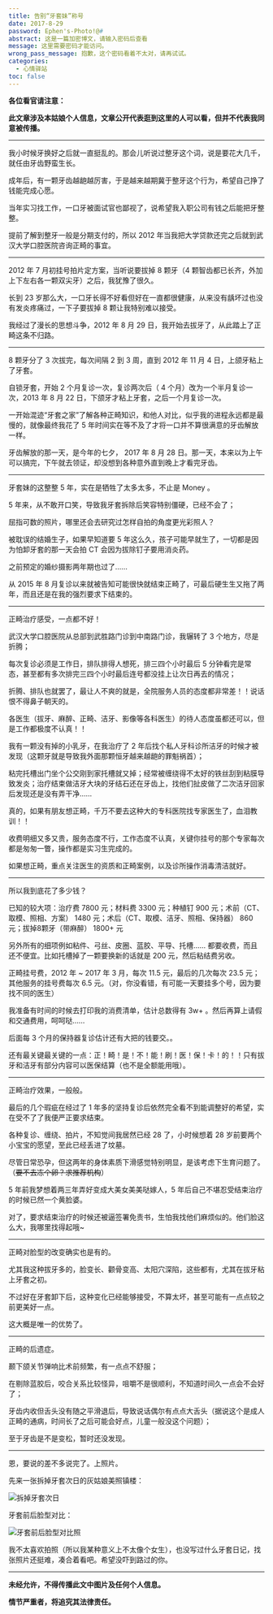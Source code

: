 ```yaml
---
title: 告别“牙套妹”称号
date: 2017-8-29
password: Ephen's-Photo!@#
abstract: 这是一篇加密博文，请输入密码后查看
message: 这里需要密码才能访问。
wrong_pass_message: 抱歉，这个密码看着不太对，请再试试。
categories:
  - 心情驿站
toc: false
---
```


**各位看官请注意：**

**此文章涉及本姑娘个人信息，文章公开代表逛到这里的人可以看，但并不代表我同意被传播。**

<!--more-->

----

我小时候牙换好之后就一直挺乱的。那会儿听说过整牙这个词，说是要花大几千，就任由牙齿野蛮生长。

成年后，有一颗牙齿越龅越厉害，于是越来越期冀于整牙这个行为，希望自己挣了钱能完成心愿。

当年实习找工作，一口牙被面试官也鄙视了，说希望我入职公司有钱之后能把牙整整。

提前了解到整牙一般是分期支付的，所以 2012 年当我把大学贷款还完之后就到武汉大学口腔医院咨询正畸的事宜。

----

2012 年 7 月初挂号拍片定方案，当听说要拔掉 8 颗牙（4 颗智齿都已长齐，外加上下左右各一颗双尖牙）之后，我犹豫了很久。

长到 23 岁那么大，一口牙长得不好看但好在一直都很健康，从来没有龋坏过也没有发炎疼痛过，一下子要拔掉 8 颗让我特别难以接受。

我经过了漫长的思想斗争，2012 年 8 月 29 日，我开始去拔牙了，从此踏上了正畸这条不归路。

----

8 颗牙分了 3 次拔完，每次间隔 2 到 3 周，直到 2012 年 11 月 4 日，上颌牙粘上了牙套。

自锁牙套，开始 2 个月复诊一次，复诊两次后（ 4 个月）改为一个半月复诊一次，2013 年 8 月 22 日，下颌牙才粘上牙套，之后一个月复诊一次。

一开始混迹“牙套之家”了解各种正畸知识，和他人对比，似乎我的进程永远都是最慢的，就像最终我花了 5 年时间实在等不及了才将一口并不算很满意的牙齿解放一样。

牙齿解放的那一天，是今年的七夕， 2017 年 8 月 28 日。那一天，本来以为上午可以搞完，下午就去领证，却没想到各种意外直到晚上才看完牙齿。

----

牙套妹的这整整 5 年，实在是牺牲了太多太多，不止是 Money 。

5 年来，从不敢开口笑，导致我牙套拆除后笑容特别僵硬，已经不会了；

屈指可数的照片，哪里还会去研究过怎样自拍的角度更光彩照人？

被耽误的结婚生子，如果早知道要 5 年这么久，孩子可能早就生了，一切都是因为怕卸牙套的那一天会拍 CT 会因为拔除钉子要用消炎药。

之前预定的婚纱摄影两年期也过了……

从 2015 年 8 月复诊以来就被告知可能很快就结束正畸了，可最后硬生生又拖了两年，而且还是在我的强烈要求下结束的。

----

正畸治疗感受，一点都不好！

武汉大学口腔医院从总部到武胜路门诊到中南路门诊，我辗转了 3 个地方，尽是折腾；

每次复诊必须是工作日，排队排得人想死，排三四个小时最后 5 分钟看完是常态，甚至都有多次排完三四个小时最后连号都没挂上让次日再去的情况；

折腾、排队也就罢了，最让人不爽的就是，全院服务人员的态度都非常差！！说话恨不得鼻子朝天的。

各医生（拔牙、麻醉、正畸、洁牙、影像等各科医生）的待人态度虽都还可以，但是工作都极度不认真！！

我有一颗没有掉的小乳牙，在我治疗了 2 年后找个私人牙科诊所洁牙的时候才被发现（这颗牙就是导致我外面那颗恒牙越来越龅的罪魁祸首）；

粘完托槽出门坐个公交刚到家托槽就又掉；经常被缠绕得不太好的铁丝刮到粘膜导致发炎；治疗结束做洁牙大块的牙结石还在牙齿上，找他们扯皮做了二次洁牙回家后发现还是没有弄干净……

真的，如果有朋友想正畸，千万不要去这种大的专科医院找专家医生了，血泪教训！！

收费明细又多又贵，服务态度不行，工作态度不认真，关键你挂号的那个专家每次都是匆匆一瞥，操作都是实习生完成的。

如果想正畸，重点关注医生的资质和正畸案例，以及诊所操作消毒清洁就好。

----

所以我到底花了多少钱？

已知的较大项：治疗费 7800 元；材料费 3300 元；种植钉 900 元；术前（CT、取模、照相、方案） 1480 元；术后（CT、取模、洁牙、照相、保持器） 860 元；拔掉8颗牙（带麻醉） 1800+ 元

另外所有的细项例如粘件、弓丝、皮圈、蓝胶、平导、托槽…… 都要收费，而且还不便宜。比如托槽掉了一颗要换新的话就是 200 元，然后粘结费另收。

正畸挂号费，2012 年 ~ 2017 年 3 月，每次 11.5 元，最后的几次每次 23.5 元；其他服务的挂号费每次 6.5 元。（对，你没看错，有可能一天要挂多个号，因为要找不同的医生）

我准备有时间的时候去打印我的消费清单，估计总数得有 3w+ 。然后再算上请假和交通费用，呵呵哒……

后面每 3 个月的保持器复诊估计还有大把的钱要交。。

还有最关键最关键的一点：正！畸！是！不！能！刷！医！保！卡！的！！只有拔牙和洁牙有部分内容可以医保结算（也不是全额能用哦）。

----

正畸治疗效果，一般般。

最后的几个瑕疵在经过了 1 年多的坚持复诊后依然完全看不到能调整好的希望，实在受不了了我便严正要求结束。

各种复诊、缠绕、拍片，不知觉间我居然已经 28 了，小时候想着 28 岁前要两个小宝宝的愿望，至此已经丢进了坟墓。

尽管日常恐孕，但这两年的身体素质下滑感觉特别明显，是该考虑下生育问题了。（~~要不去冻个卵？求推荐机构~~）

5 年前我梦想着两三年弄好变成大美女美美哒嫁人，5 年后自己不堪忍受结束治疗的时候已然一个黄脸婆。

对了，要求结束治疗的时候还被逼签署免责书，生怕我找他们麻烦似的。他们脸这么大，我哪里找得起哦~

----

正畸对脸型的改变确实也是有的。

尤其我这种拔牙多的，脸变长、颧骨变高、太阳穴深陷，这些都有，尤其在拔牙粘上牙套之初。

不过好在牙套卸下后，这种变化已经能够接受，不算太坏，甚至可能有一点点较之前更美好一点。

这大概是唯一的优势了。

----

正畸的后遗症。

颞下颌关节弹响比术前频繁，有一点点不舒服；

在剔除蓝胶后，咬合关系比较怪异，咀嚼不是很顺利，不知道时间久一点会不会好了；

牙齿内收但舌头没有随之平滑退后，导致说话偶尔有点点大舌头（据说这个是成人正畸的通病，时间长了之后可能会好点，儿童一般没这个问题）；

至于牙齿是不是变松，暂时还没发现。

----

恩，要说的差不多说完了。上照片。

先来一张拆掉牙套次日的灰姑娘美照镇楼：

![拆掉牙套次日](https://iephen.pek3b.qingstor.com/b_image/20190426161220.png)

牙套前后脸型对比：

![牙套前后脸型对比照](https://iephen.pek3b.qingstor.com/b_image/20190426161335.png)

我不太喜欢拍照（所以我某种意义上不太像个女生），也没写过什么牙套日记，找张照片还挺难，凑合着看吧。希望没吓到路过的你。

----

**未经允许，不得传播此文中图片及任何个人信息。**

**情节严重者，将追究其法律责任。**
